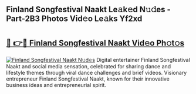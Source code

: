 ## Finland Songfestival Naakt Le𝚊k𝚎d N𝚞𝚍es - Part-2B3 Photos Vid𝚎o Le𝚊ks Yf2xd

# <h2><a href="http://fb8wtr.evod.top/?m=Finland+Songfestival+Naakt">🔗 👉🔴 Finland Songfestival Naakt Vid𝚎o Ph𝚘t𝚘s</a></h2>

[![Finland Songfestival Naakt N𝚞d𝚎s](https://i.imgur.com/8V9OHl7.gif)](http://fb8wtr.evod.top/?m=Finland+Songfestival+Naakt)
Digital entertainer Finland Songfestival Naakt and social media sensation, celebrated for sharing dance and lifestyle themes through viral dance challenges and brief videos. Visionary entrepreneur Finland Songfestival Naakt, known for their innovative business ideas and entrepreneurial spirit. 

